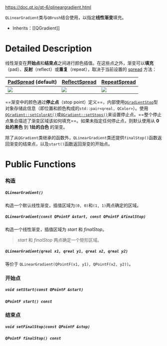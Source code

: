 https://doc.qt.io/qt-6/qlineargradient.html

`QLinearGradient`类与`QBrush`结合使用，以指定**线性渐变**填充。

- Inherits：[[QGradient]]

# Detailed Description

线性渐变在**开始点**和**结束点**之间进行颜色插值。在这些点之外，渐变可以**填充**（pad）、**反射**（reflect）或**重复**（repeat），取决于当前设置的 [spread](https://doc.qt.io/qt-6/qgradient.html#Spread-enum) 方法：

| [PadSpread](https://doc.qt.io/qt-6/qgradient.html#Spread-enum) (default) | [ReflectSpread](https://doc.qt.io/qt-6/qgradient.html#Spread-enum) | [RepeatSpread](https://doc.qt.io/qt-6/qgradient.html#Spread-enum) |
| ------------------------------------------------------------------------ | ------------------------------------------------------------------ | ----------------------------------------------------------------- |
| ![](https://doc.qt.io/qt-6/images/qlineargradient-pad.png)               | ![](https://doc.qt.io/qt-6/images/qlineargradient-reflect.png)     | ![](https://doc.qt.io/qt-6/images/qlineargradient-repeat.png)     |

==渐变中的颜色通过**停止点**（stop point）定义==，内部使用[`QGradientStop`](https://doc.qt.io/qt-6/qgradient.html#QGradientStop-typedef)型对象存储此信息（即位置和颜色构成的`std::pair<qreal, QColor>`）。使用[`QGradient::setColorAt()`](https://doc.qt.io/qt-6/qgradient.html#setColorAt)或[`QGradient::setStops()`](https://doc.qt.io/qt-6/qgradient.html#setStops)来设置停止点。==整个停止点集合描述了渐变区域该如何填充==。如果未指定任何停止点，则默认使用从 **0处的黑色** 到 **1处的白色** 的渐变。

除了从`QGradient`类继承的函数外，`QLinearGradient`类还提供`finalStop()`函数返回渐变的结束点，以及`start()`函数返回渐变的开始点。

# Public Functions

### 构造
##### `QLinearGradient()`

构造一个默认线性渐变，插值区域为`(0, 0)`和`(1, 1)`两点确定的区域。

##### `QLinearGradient(const QPointF &start, const QPointF &finalStop)`

构造一个线性渐变，插值区域为 *start* 和 *finalStop*。

> *start* 和 *finalStop* 两点确定一个矩形区域。

##### `QLinearGradient(qreal x1, qreal y1, qreal x2, qreal y2)`

等价于 `QLinearGradient(QPointF(x1, y1), QPointF(x2, y2))`。

### 开始点

##### `void setStart(const QPointF &start)`

##### `QPointF start() const`

### 结束点

##### `void setFinalStop(const QPointF &stop)`

##### `QPointF finalStop() const`

